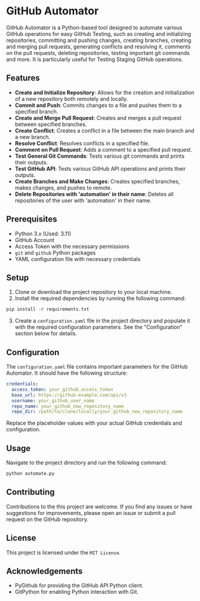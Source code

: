 # GitHub Automator

GitHub Automator is a Python-based tool designed to automate various GitHub operations for easy GitHub Testing, such as creating and initializing repositories, committing and pushing changes, creating branches, creating and merging pull requests, generating conflicts and resolving it, comments on the pull requests, deleting repositories, testing important git commands and more. It is particularly useful for Testing Staging GitHub operations.

## Features

- **Create and Initialize Repository**: Allows for the creation and initialization of a new repository both remotely and locally.
- **Commit and Push**: Commits changes to a file and pushes them to a specified branch.
- **Create and Merge Pull Request**: Creates and merges a pull request between specified branches.
- **Create Conflict**: Creates a conflict in a file between the main branch and a new branch.
- **Resolve Conflict**: Resolves conflicts in a specified file.
- **Comment on Pull Request**: Adds a comment to a specified pull request.
- **Test General Git Commands**: Tests various git commands and prints their outputs.
- **Test GitHub API**: Tests various GitHub API operations and prints their outputs.
- **Create Branches and Make Changes**: Creates specified branches, makes changes, and pushes to remote.
- **Delete Repositories with 'automation' in their name**: Deletes all repositories of the user with 'automation' in their name.

## Prerequisites

- Python 3.x (Used: 3.11)
- GitHub Account
- Access Token with the necessary permissions
- `git` and `github` Python packages
- YAML configuration file with necessary credentials

## Setup

1. Clone or download the project repository to your local machine.
2. Install the required dependencies by running the following command:

```python
pip install -r requirements.txt
```

3. Create a `configuration.yaml` file in the project directory and populate it with the required configuration parameters. See the "Configuration" section below for details.

## Configuration

The `configuration.yaml` file contains important parameters for the GitHub Automator. It should have the following structure:

```yaml
credentials:
  access_token: your_github_access_token
  base_url: https://github-example.com/api/v3
  username: your_github_user_name
  repo_name: your_github_new_repository_name
  repo_dir: /path/to/clone/locally/your_github_new_repository_name
```

Replace the placeholder values with your actual GitHub credentials and configuration.

## Usage

Navigate to the project directory and run the following command:

```python
python automate.py
```

## Contributing

Contributions to the this project are welcome. If you find any issues or have suggestions for improvements, please open an issue or submit a pull request on the GitHub repository.

## License

This project is licensed under the `MIT License`.

## Acknowledgements
- PyGithub for providing the GitHub API Python client.
- GitPython for enabling Python interaction with Git.